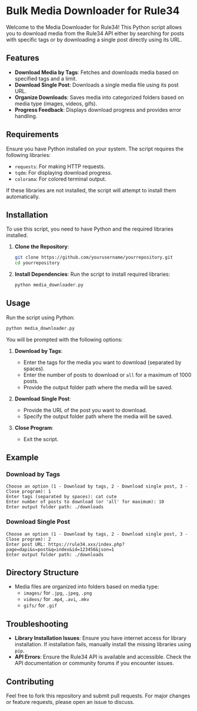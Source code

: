 # Bulk Media Downloader for Rule34

Welcome to the Media Downloader for Rule34! This Python script allows you to download media from the Rule34 API either by searching for posts with specific tags or by downloading a single post directly using its URL.

## Features

- **Download Media by Tags**: Fetches and downloads media based on specified tags and a limit.
- **Download Single Post**: Downloads a single media file using its post URL.
- **Organize Downloads**: Saves media into categorized folders based on media type (images, videos, gifs).
- **Progress Feedback**: Displays download progress and provides error handling.

## Requirements

Ensure you have Python installed on your system. The script requires the following libraries:

- `requests`: For making HTTP requests.
- `tqdm`: For displaying download progress.
- `colorama`: For colored terminal output.

If these libraries are not installed, the script will attempt to install them automatically.

## Installation

To use this script, you need to have Python and the required libraries installed. 

1. **Clone the Repository**:
    ```bash
    git clone https://github.com/yourusername/yourrepository.git
    cd yourrepository
    ```

2. **Install Dependencies**:
    Run the script to install required libraries:
    ```bash
    python media_downloader.py
    ```

## Usage

Run the script using Python:

```bash
python media_downloader.py
```

You will be prompted with the following options:

1. **Download by Tags**:
   - Enter the tags for the media you want to download (separated by spaces).
   - Enter the number of posts to download or `all` for a maximum of 1000 posts.
   - Provide the output folder path where the media will be saved.

2. **Download Single Post**:
   - Provide the URL of the post you want to download.
   - Specify the output folder path where the media will be saved.

3. **Close Program**:
   - Exit the script.

## Example

### Download by Tags

```plaintext
Choose an option (1 - Download by tags, 2 - Download single post, 3 - Close program): 1
Enter tags (separated by spaces): cat cute
Enter number of posts to download (or 'all' for maximum): 10
Enter output folder path: ./downloads
```

### Download Single Post

```plaintext
Choose an option (1 - Download by tags, 2 - Download single post, 3 - Close program): 2
Enter post URL: https://rule34.xxx/index.php?page=dapi&s=post&q=index&id=123456&json=1
Enter output folder path: ./downloads
```

## Directory Structure

- Media files are organized into folders based on media type:
  - `images/` for `.jpg`, `.jpeg`, `.png`
  - `videos/` for `.mp4`, `.avi`, `.mkv`
  - `gifs/` for `.gif`

## Troubleshooting

- **Library Installation Issues**: Ensure you have internet access for library installation. If installation fails, manually install the missing libraries using `pip`.
- **API Errors**: Ensure the Rule34 API is available and accessible. Check the API documentation or community forums if you encounter issues.

## Contributing

Feel free to fork this repository and submit pull requests. For major changes or feature requests, please open an issue to discuss.
